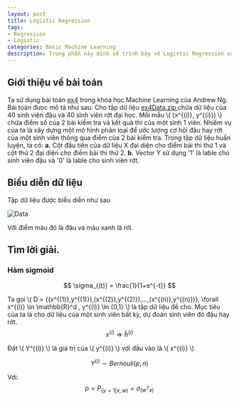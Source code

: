 ```yaml
---
layout: post
title: Logistic Regression
tags:
- Regression
- Logistic
categories: Basic Machine Learning
description: Trong phần này mình sẽ trình bày về Logistic Regression và giải vài bài toán phân loại cơ bản.
---
```

## Giới thiệu về bài toán
Ta sử dụng bài toán [ex4](http://openclassroom.stanford.edu/MainFolder/DocumentPage.php?course=MachineLearning&doc=exercises/ex4/ex4.html) trong khóa học Machine Learning của Andrew Ng.
Bài toán đưọc mô tả như sau:
Cho tập dữ liệu [ ex4Data.zip ](http://openclassroom.stanford.edu/MainFolder/courses/MachineLearning/exercises/ex4materials/ex4Data.zip)
chứa dữ liệu của 40 sinh viên đậu và 40 sinh viên rớt đại học. Mỗi mẫu \\( (x^{(i)}, y^{(i)}) \\)  chứa điểm số của 2 bài kiểm tra và kết quả thi của một sinh 1 viên.
Nhiềm vụ của ta là xây dựng một mô hình phân loại để ước lượng cơ hội đậu hay rớt của một sinh viên thông qua điểm của 2 bài kiểm tra.
Trong tập dữ liệu huấn luyện, ta có:
**a.** Cột đầu tiên của dữ liệu X đại diện cho điểm bài thi thứ 1 và cột thứ 2 đại diện cho điểm bài thi thứ 2.
**b.** Vector Y sử dụng '1' là lable cho sinh viên đậu và '0' là lable cho sinh viên rớt.
## Biểu diễn dữ liệu

Tập dữ liệu được biểu diễn như sau

![Data](/MLDL/assets/img/LRData.png)

Với điểm màu đỏ là đậu và màu xanh là rới.

## Tìm lời giải.

### Hàm sigmoid
$$
\sigma_{(t)} = \frac{1}{1+e^{-t}}
$$


Ta gọi
\\( D = {(x^{(1)},y^{(1)}),(x^{(2)},y^{(2)}),...,(x^{(n)},y^{(n)})}, \forall x^{(i)} \in \mathbb{R}^d , y^{(i)} \in \{0,1\} \\)
là tập dữ liệu đề cho.
Mục tiêu của ta là cho dữ liệu của một sinh viên bất kỳ, dự đoán sinh viên đó đậu hay rớt.
$$  x^{(i)} \Rightarrow  \hat{h}^{(i)} $$

Đặt \\( Y^{(i)} \\) là giá trị của \\( y^{(i)} \\) với đầu vào là \\( x^{(i)} \\)

$$
Y^{(i)} \sim Bernouli(p,n)
$$

 Với:
 $$
 p = P_{(y=1|x,w)} = \sigma_{(w^Tx)}          
 $$
